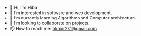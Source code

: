 - 👋 Hi, I’m Hiba
- 👀 I’m interested in software and web development.
- 🌱 I’m currently learning Algorithms and Computer architecture.
- 💞️ I’m looking to collaborate on projects.
- 📫 How to reach me: hkabir2k1@gmail.com

<!---
hkabir2k1/hkabir2k1 is a ✨ special ✨ repository because its `README.md` (this file) appears on your GitHub profile.
You can click the Preview link to take a look at your changes.
--->

